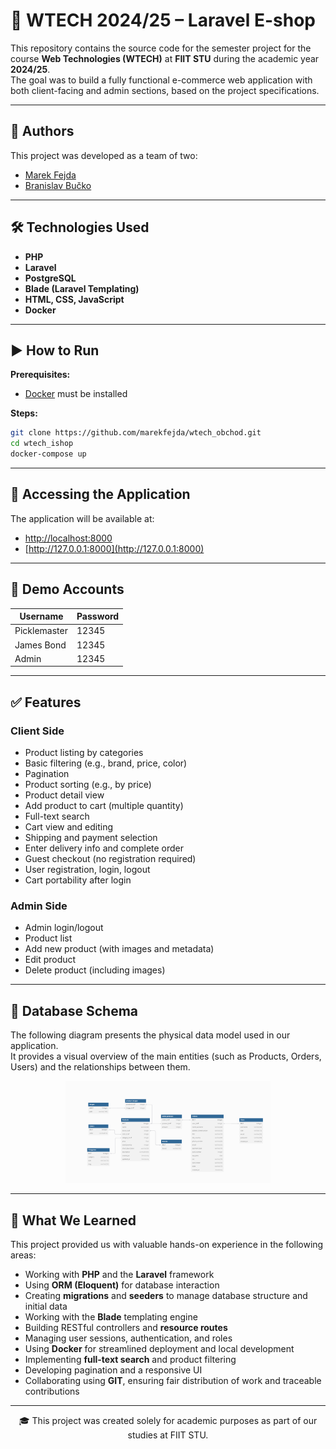 # 🛒 WTECH 2024/25 – Laravel E-shop

This repository contains the source code for the semester project for the course **Web Technologies (WTECH)** at **FIIT STU** during the academic year **2024/25**.  
The goal was to build a fully functional e-commerce web application with both client-facing and admin sections, based on the project specifications.

---

## 👥 Authors

This project was developed as a team of two:

- [Marek Fejda](https://github.com/marekfejda)
- [Branislav Bučko](https://github.com/Picklemaster09)

---

## 🛠 Technologies Used

- **PHP**
- **Laravel**
- **PostgreSQL**
- **Blade (Laravel Templating)**
- **HTML, CSS, JavaScript**
- **Docker**

---

## ▶️ How to Run

**Prerequisites:**

- [Docker](https://www.docker.com/) must be installed

**Steps:**

```bash
git clone https://github.com/marekfejda/wtech_obchod.git
cd wtech_ishop
docker-compose up
```

---

## 🔗 Accessing the Application

The application will be available at:

- [http://localhost:8000](http://localhost:8000)
- [http://127.0.0.1:8000](http://127.0.0.1:8000)

---

## 👤 Demo Accounts

| Username      | Password |
|---------------|----------|
| Picklemaster  | 12345    |
| James Bond    | 12345    |
| Admin         | 12345    |

---

## ✅ Features

### Client Side

- Product listing by categories  
- Basic filtering (e.g., brand, price, color)  
- Pagination 
- Product sorting (e.g., by price)  
- Product detail view  
- Add product to cart (multiple quantity)  
- Full-text search  
- Cart view and editing  
- Shipping and payment selection  
- Enter delivery info and complete order  
- Guest checkout (no registration required)  
- User registration, login, logout  
- Cart portability after login  

### Admin Side

- Admin login/logout  
- Product list  
- Add new product (with images and metadata)  
- Edit product  
- Delete product (including images)   

---

## 💾 Database Schema

The following diagram presents the physical data model used in our application.  
It provides a visual overview of the main entities (such as Products, Orders, Users) and the relationships between them.

<p align="center">
  <img src="/database/database.png" width="65%" />
</p>

---

## 🧠 What We Learned

This project provided us with valuable hands-on experience in the following areas:

- Working with **PHP** and the **Laravel** framework  
- Using **ORM (Eloquent)** for database interaction  
- Creating **migrations** and **seeders** to manage database structure and initial data  
- Working with the **Blade** templating engine  
- Building RESTful controllers and **resource routes**  
- Managing user sessions, authentication, and roles  
- Using **Docker** for streamlined deployment and local development  
- Implementing **full-text search** and product filtering  
- Developing pagination and a responsive UI  
- Collaborating using **GIT**, ensuring fair distribution of work and traceable contributions  

---

<center>🎓 This project was created solely for academic purposes as part of our studies at FIIT STU.</center>
